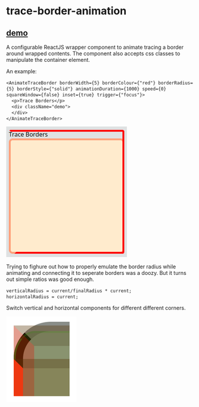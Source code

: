 # trace-border-animation

## [demo](https://seegg.github.io/trace-border-animation/demo/)
A configurable ReactJS wrapper component to animate tracing a border around wrapped contents.
The component also accepts css classes to manipulate the container element.

An example:
```
<AnimateTraceBorder borderWidth={5} borderColour={"red"} borderRadius={5} borderStyle={"solid"} animationDuration={1000} speed={0} squareWindow={false} inset={true} trigger={"focus"}>
  <p>Trace Borders</p>
  <div className="demo">
  </div>
</AnimateTraceBorder>
```

![Trace border](demo/images/img1.png?raw=true)


Trying to fighure out how to properly emulate the border radius while animating and connecting it to seperate borders was a doozy. But it turns out simple ratios was good enough. 
```
verticalRadius = current/finalRadius * current;
horizontalRadius = current;
```
Switch vertical and horizontal components for different different corners.


![Trace border](demo/images/radiuses.png?raw=true)